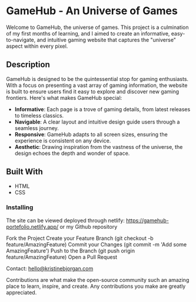 # GameHub - An Universe of Games

Welcome to GameHub, the universe of games. This project is a culmination of my first months of learning, and I aimed to create an informative, easy-to-navigate, and intuitive gaming website that captures the "universe" aspect within every pixel.

## Description

GameHub is designed to be the quintessential stop for gaming enthusiasts. With a focus on presenting a vast array of gaming information, the website is built to ensure users find it easy to explore and discover new gaming frontiers. Here's what makes GameHub special:

- **Informative**: Each page is a trove of gaming details, from latest releases to timeless classics.
- **Navigable**: A clear layout and intuitive design guide users through a seamless journey.
- **Responsive**: GameHub adapts to all screen sizes, ensuring the experience is consistent on any device.
- **Aesthetic**: Drawing inspiration from the vastness of the universe, the design echoes the depth and wonder of space.

## Built With

- HTML
- CSS

### Installing

The site can be viewed deployed through netlify: https://gamehub-portefolio.netlify.app/
or my Github repository

Fork the Project
Create your Feature Branch (git checkout -b feature/AmazingFeature)
Commit your Changes (git commit -m 'Add some AmazingFeature')
Push to the Branch (git push origin feature/AmazingFeature)
Open a Pull Request

Contact: hello@kristinebjorgan.com

Contributions are what make the open-source community such an amazing place to learn, inspire, and create. Any contributions you make are greatly appreciated.
